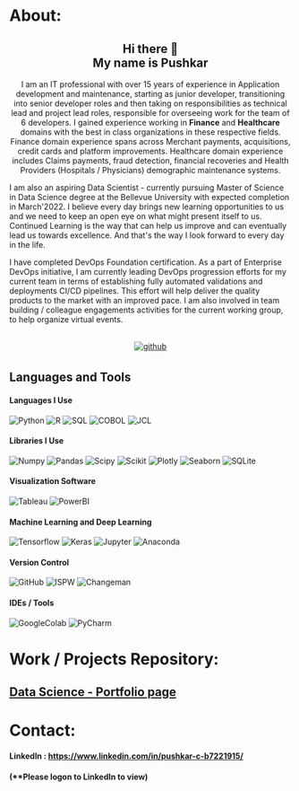 # About:

<h2 align="center"> Hi there 👋 <br> My name is Pushkar </h2>

<p align="center"> I am an IT professional with over 15 years of experience in Application development and maintenance, starting as junior developer, transitioning into senior developer roles and then taking on responsibilities as technical lead and project lead roles, responsible for overseeing work for the team of 6 developers. I gained experience working in <b>Finance</b> and <b>Healthcare</b> domains with the best in class organizations in these respective fields. Finance domain experience spans across Merchant payments, acquisitions, credit cards and platform improvements. Healthcare domain experience includes Claims payments, fraud detection, financial recoveries and Health Providers (Hospitals / Physicians) demographic maintenance systems.

I am also an aspiring Data Scientist - currently pursuing Master of Science in Data Science degree at the Bellevue University with expected completion in March'2022. I believe every day brings new learning opportunities to us and we need to keep an open eye on what might present itself to us. Continued Learning is the way that can help us improve and can eventually lead us towards excellence. And that's the way I look forward to every day in the life.

I have completed DevOps Foundation certification. As a part of Enterprise DevOps initiative, I am currently leading DevOps progression efforts for my current team in terms of establishing fully automated validations and deployments CI/CD pipelines. This effort will help deliver the quality products to the market with an improved pace. I am also involved in team building / colleague engagements activities for the current working group, to help organize virtual events.

</p>
<br/>

<div align="center">
<a href="https://github.com/pchougule-ms" target="_blank">
<img src=https://img.shields.io/badge/github-%2324292e.svg?&style=for-the-badge&logo=github&logoColor=white alt=github style="margin-bottom: 5px;" />
</a>

</div>


## Languages and Tools  

#### Languages I Use

![Python](https://img.shields.io/badge/-Python-FF6F00?style=for-the-badge&logo=Python&logoColor=white)
![R](https://img.shields.io/badge/-R-165CAA?style=for-the-badge&logo=R&logoColor=white)
![SQL](https://img.shields.io/badge/-SQL-306998?style=for-the-badge&logo=SQL&logoColor=white)
![COBOL](https://img.shields.io/badge/-COBOL-34A853?style=for-the-badge&logo=COBOL&logoColor=white)
![JCL](https://img.shields.io/badge/-JCL-000000?style=for-the-badge&logo=JCL&logoColor=white)



#### Libraries I Use

![Numpy](https://img.shields.io/badge/-numpy-013243?style=for-the-badge&logo=numpy&logoColor=white)
![Pandas](https://img.shields.io/badge/-pandas-150458?style=for-the-badge&logo=pandas&logoColor=white)
![Scipy](https://img.shields.io/badge/-Scipy-8CAAE6?style=for-the-badge&logo=scipy&logoColor=white)
![Scikit](https://img.shields.io/badge/-scikit%20learn-F7931E?style=for-the-badge&logo=scikit-learn&logoColor=white)
![Plotly](https://img.shields.io/badge/-Plotly-3F4F75?style=for-the-badge&logo=Plotly&logoColor=white)
![Seaborn](https://img.shields.io/badge/Seaborn-6478a6?style=for-the-badge&logo=Seaborn&logoColor=white)
![SQLite](https://img.shields.io/badge/SQLite-003B57?style=for-the-badge&logo=SQLite&logoColor=white)


#### Visualization Software
![Tableau](https://img.shields.io/badge/-Tableau-3F4F75?style=for-the-badge&logo=tableau&logoColor=white)
![PowerBI](https://img.shields.io/badge/-Power%20BI-F2C811?style=for-the-badge&logo=power-bi&logoColor=black)


#### Machine Learning and Deep Learning

![Tensorflow](https://img.shields.io/badge/-tensorflow-FF6F00?style=for-the-badge&logo=tensorflow&logoColor=white)
![Keras](https://img.shields.io/badge/-keras-D00000?style=for-the-badge&logo=keras&logoColor=white)
![Jupyter](https://img.shields.io/badge/-Jupyter-F37626?style=for-the-badge&logo=Jupyter&logoColor=white)
![Anaconda](https://img.shields.io/badge/-Anaconda-43b02a?style=for-the-badge&logo=Anaconda&logoColor=white)


#### Version Control

![GitHub](https://img.shields.io/badge/-GitHub-181717?style=for-the-badge&logo=github)
![ISPW](https://img.shields.io/badge/-ISPW-FF6F00?style=for-the-badge&logo=ISPW&logoColor=white)
![Changeman](https://img.shields.io/badge/-Changeman-8CAAE6?style=for-the-badge&logo=ISPW&logoColor=white)


#### IDEs / Tools
![GoogleColab](https://img.shields.io/badge/-GoogleColab-F9AB00?style=for-the-badge&logo=GoogleColab&logoColor=white)
![PyCharm](https://img.shields.io/badge/-PyCharm-000000?style=for-the-badge&logo=PyCharm&logoColor=white)


# Work / Projects Repository:
## [Data Science - Portfolio page](https://pchougule-ms.github.io/)



# Contact:
#### LinkedIn : https://www.linkedin.com/in/pushkar-c-b7221915/       
#### (**Please logon to LinkedIn to view)

